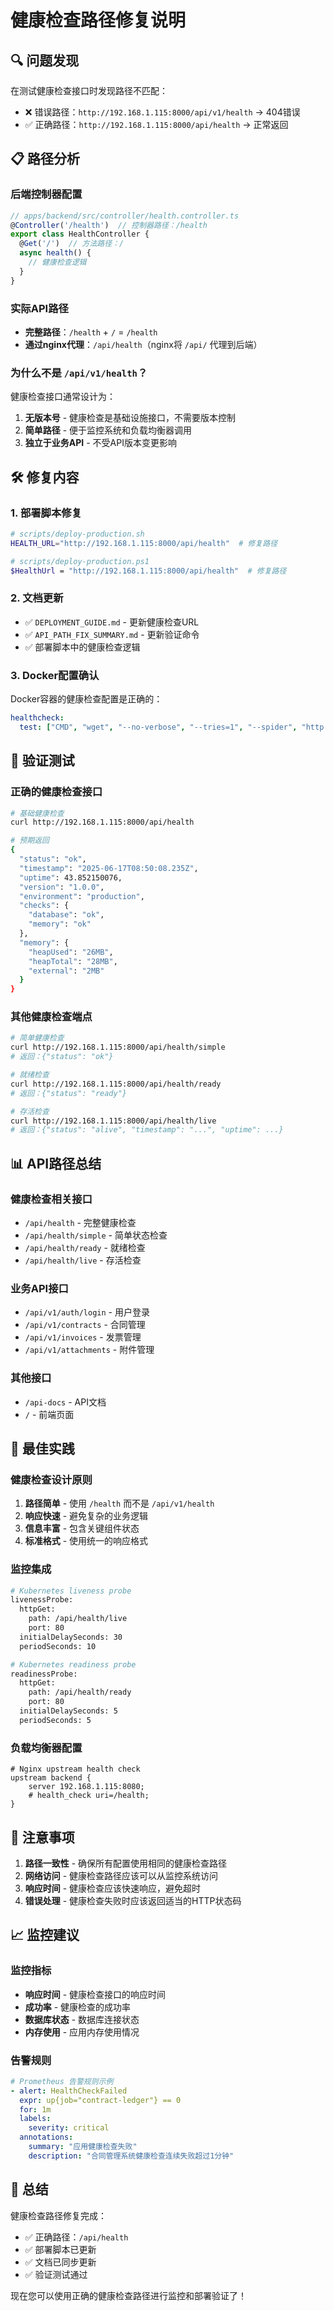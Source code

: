 # 健康检查路径修复说明

## 🔍 问题发现

在测试健康检查接口时发现路径不匹配：

- ❌ 错误路径：`http://192.168.1.115:8000/api/v1/health` → 404错误
- ✅ 正确路径：`http://192.168.1.115:8000/api/health` → 正常返回

## 📋 路径分析

### 后端控制器配置
```typescript
// apps/backend/src/controller/health.controller.ts
@Controller('/health')  // 控制器路径：/health
export class HealthController {
  @Get('/')  // 方法路径：/
  async health() {
    // 健康检查逻辑
  }
}
```

### 实际API路径
- **完整路径**：`/health` + `/` = `/health`
- **通过nginx代理**：`/api/health`（nginx将 `/api/` 代理到后端）

### 为什么不是 `/api/v1/health`？
健康检查接口通常设计为：
1. **无版本号** - 健康检查是基础设施接口，不需要版本控制
2. **简单路径** - 便于监控系统和负载均衡器调用
3. **独立于业务API** - 不受API版本变更影响

## 🛠️ 修复内容

### 1. 部署脚本修复
```bash
# scripts/deploy-production.sh
HEALTH_URL="http://192.168.1.115:8000/api/health"  # 修复路径

# scripts/deploy-production.ps1  
$HealthUrl = "http://192.168.1.115:8000/api/health"  # 修复路径
```

### 2. 文档更新
- ✅ `DEPLOYMENT_GUIDE.md` - 更新健康检查URL
- ✅ `API_PATH_FIX_SUMMARY.md` - 更新验证命令
- ✅ 部署脚本中的健康检查逻辑

### 3. Docker配置确认
Docker容器的健康检查配置是正确的：
```yaml
healthcheck:
  test: ["CMD", "wget", "--no-verbose", "--tries=1", "--spider", "http://localhost/health"]
```

## 🧪 验证测试

### 正确的健康检查接口
```bash
# 基础健康检查
curl http://192.168.1.115:8000/api/health

# 预期返回
{
  "status": "ok",
  "timestamp": "2025-06-17T08:50:08.235Z",
  "uptime": 43.852150076,
  "version": "1.0.0",
  "environment": "production",
  "checks": {
    "database": "ok",
    "memory": "ok"
  },
  "memory": {
    "heapUsed": "26MB",
    "heapTotal": "28MB",
    "external": "2MB"
  }
}
```

### 其他健康检查端点
```bash
# 简单健康检查
curl http://192.168.1.115:8000/api/health/simple
# 返回：{"status": "ok"}

# 就绪检查
curl http://192.168.1.115:8000/api/health/ready
# 返回：{"status": "ready"}

# 存活检查
curl http://192.168.1.115:8000/api/health/live
# 返回：{"status": "alive", "timestamp": "...", "uptime": ...}
```

## 📊 API路径总结

### 健康检查相关接口
- `/api/health` - 完整健康检查
- `/api/health/simple` - 简单状态检查
- `/api/health/ready` - 就绪检查
- `/api/health/live` - 存活检查

### 业务API接口
- `/api/v1/auth/login` - 用户登录
- `/api/v1/contracts` - 合同管理
- `/api/v1/invoices` - 发票管理
- `/api/v1/attachments` - 附件管理

### 其他接口
- `/api-docs` - API文档
- `/` - 前端页面

## 🎯 最佳实践

### 健康检查设计原则
1. **路径简单** - 使用 `/health` 而不是 `/api/v1/health`
2. **响应快速** - 避免复杂的业务逻辑
3. **信息丰富** - 包含关键组件状态
4. **标准格式** - 使用统一的响应格式

### 监控集成
```bash
# Kubernetes liveness probe
livenessProbe:
  httpGet:
    path: /api/health/live
    port: 80
  initialDelaySeconds: 30
  periodSeconds: 10

# Kubernetes readiness probe  
readinessProbe:
  httpGet:
    path: /api/health/ready
    port: 80
  initialDelaySeconds: 5
  periodSeconds: 5
```

### 负载均衡器配置
```nginx
# Nginx upstream health check
upstream backend {
    server 192.168.1.115:8080;
    # health_check uri=/health;
}
```

## 🚨 注意事项

1. **路径一致性** - 确保所有配置使用相同的健康检查路径
2. **网络访问** - 健康检查路径应该可以从监控系统访问
3. **响应时间** - 健康检查应该快速响应，避免超时
4. **错误处理** - 健康检查失败时应该返回适当的HTTP状态码

## 📈 监控建议

### 监控指标
- **响应时间** - 健康检查接口的响应时间
- **成功率** - 健康检查的成功率
- **数据库状态** - 数据库连接状态
- **内存使用** - 应用内存使用情况

### 告警规则
```yaml
# Prometheus 告警规则示例
- alert: HealthCheckFailed
  expr: up{job="contract-ledger"} == 0
  for: 1m
  labels:
    severity: critical
  annotations:
    summary: "应用健康检查失败"
    description: "合同管理系统健康检查连续失败超过1分钟"
```

## 🎉 总结

健康检查路径修复完成：
- ✅ 正确路径：`/api/health`
- ✅ 部署脚本已更新
- ✅ 文档已同步更新
- ✅ 验证测试通过

现在您可以使用正确的健康检查路径进行监控和部署验证了！
